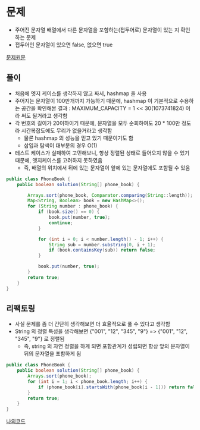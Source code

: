 # 문제
- 주어진 문자열 배열에서 다른 문자열을 포함하는(접두어로) 문자열이 있는 지 확인하는 문제
- 접두어인 문자열이 있으면 false, 없으면 true

[문제원문](https://programmers.co.kr/learn/courses/30/lessons/42577)

## 풀이
- 처음에 엣지 케이스를 생각하지 않고 짜서, hashmap 을 사용
- 주어지는 문자열이 100만개까지 가능하기 때문에, hashmap 이 기본적으로 수용하는 공간을 확인해본 결과 : MAXIMUM_CAPACITY = 1 << 30(1073741824) 이라 써도 될거라고 생각함
- 각 번호의 길이가 20이하이기 때문에, 문자열을 모두 순회하여도 20 * 100만 정도라 시간복잡도에도 무리가 없을거라고 생각함
  - 물론 hashmap 의 성능을 믿고 있기 때문이기도 함
  - 삽입과 탐색이 대부분의 경우 O(1)
- 테스트 케이스가 실패하여 고민해보니, 항상 정렬된 상태로 들어오지 않을 수 있기 때문에, 엣지케이스를 고려하지 못하였음
  - 즉, 배열의 위치에서 뒤에 있는 문자열이 앞에 있는 문자열에도 포함될 수 있음

```java
public class PhoneBook {
    public boolean solution(String[] phone_book) {

        Arrays.sort(phone_book, Comparator.comparing(String::length));
        Map<String, Boolean> book = new HashMap<>();
        for (String number : phone_book) {
            if (book.size() == 0) {
                book.put(number, true);
                continue;
            }

            for (int i = 0; i < number.length() - 1; i++) {
                String sub = number.substring(0, i + 1);
                if (book.containsKey(sub)) return false;
            }

            book.put(number, true);
        }
        return true;
    }
}
```

## 리팩토링
- 사실 문제를 좀 더 간단히 생각해보면 더 효율적으로 풀 수 있다고 생각함
- String 의 정렬 특성을 생각해보면 {"001", "12", "345", "9"} => {"001", "12", "345", "9"} 로 정렬됨
  - 즉, string 의 자연 정렬을 하게 되면 포함관계가 성립되면 항상 앞의 문자열이 뒤의 문자열을 포함하게 됨

```java
public class PhoneBook {
    public boolean solution(String[] phone_book) {
        Arrays.sort(phone_book);
        for (int i = 1; i < phone_book.length; i++) {
            if (phone_book[i].startsWith(phone_book[i - 1])) return false;
        }
        return true;
    }
}
```

[나의코드](https://github.com/pch8388/study-algorithm/blob/master/src/main/java/me/programmers/etc/ps_42577/PhoneBook.java)